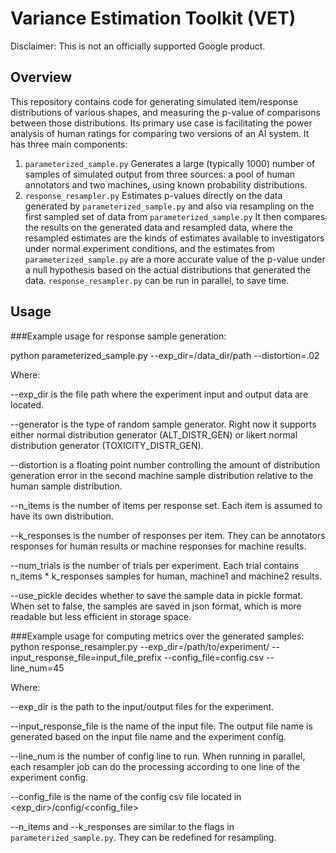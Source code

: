 # Variance Estimation Toolkit (VET)
Disclaimer: This is not an officially supported Google product.

## Overview
This repository contains code for generating simulated item/response distributions of various shapes, and measuring the p-value of comparisons between those distributions.  Its primary use case is facilitating the power analysis of human ratings for comparing two versions of an AI system.
It has three main components:

   1. `parameterized_sample.py` Generates a large (typically 1000) number of
   samples of simulated output from three sources: a
   pool of human annotators and two machines, using known probability
   distributions.
   2. `response_resampler.py` Estimates p-values directly on the data generated
   by `parameterized_sample.py` and also via resampling on the first sampled set
   of data from `parameterized_sample.py` It then compares the results on the
   generated data and resampled data, where the resampled estimates are the
   kinds of estimates available to investigators under normal experiment
   conditions, and the estimates from `parameterized_sample.py` are a more
   accurate value of the p-value under a null hypothesis based on the actual
   distributions that generated the data. `response_resampler.py` can be run
   in parallel, to save time.

## Usage
###Example usage for response sample generation:

python parameterized_sample.py --exp_dir=/data_dir/path --distortion=.02

Where:

--exp_dir is the file path where the experiment input and output data are located.

--generator is the type of random sample generator. Right now it supports 
  either normal distribution generator (ALT_DISTR_GEN) or likert normal distribution generator (TOXICITY_DISTR_GEN).

--distortion is a floating point number controlling the amount of distribution generation error in the
second machine sample distribution relative to the human sample distribution.

--n_items is the number of items per response set. Each item is assumed to have its own distribution.

--k_responses is the number of responses per item. They can be annotators responses for human results or machine responses for machine results.

--num_trials is the number of trials per experiment. Each trial contains n_items * k_responses samples for human, machine1 and machine2 results.

--use_pickle decides whether to save the sample data in pickle format. When set to false, the samples are saved in json format, which is more readable but less efficient in storage space.

###Example usage for computing metrics over the generated samples:
python response_resampler.py --exp_dir=/path/to/experiment/ --input_response_file=input_file_prefix --config_file=config.csv --line_num=45

Where:

--exp_dir is the path to the input/output files for the experiment.

--input_response_file is the name of the input file. The output file name is generated based on the input file name and the experiment config.

--line_num is the number of config line to run. When running in parallel, each resampler job can do the processing according to one line of the experiment config.

--config_file is the name of the config csv file located in <exp_dir>/config/<config_file>

--n_items and --k_responses are similar to the flags in `parameterized_sample.py`. They can be redefined for resampling.
